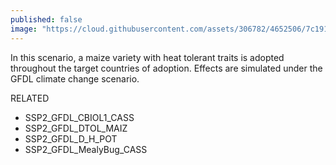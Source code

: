 ```yaml
---
published: false
image: "https://cloud.githubusercontent.com/assets/306782/4652506/7c191516-54a5-11e4-8b51-5e9a8c363c4b.png"
---
```


In this scenario, a maize variety with heat tolerant traits is adopted throughout the target countries of adoption. Effects are simulated under the GFDL climate change scenario.

RELATED
- SSP2_GFDL_CBIOL1_CASS
- SSP2_GFDL_DTOL_MAIZ
- SSP2_GFDL_D_H_POT
- SSP2_GFDL_MealyBug_CASS
